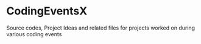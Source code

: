 # CodingEventsX
Source codes, Project Ideas and related files for projects worked on during various coding events
